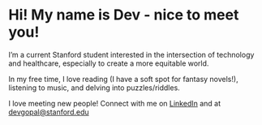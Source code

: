 # Hi! My name is Dev - nice to meet you!

I’m a current Stanford student interested in the intersection of technology and healthcare, especially to create a more equitable world. 

In my free time, I love reading (I have a soft spot for fantasy novels!), listening to music, and delving into puzzles/riddles. 

I love meeting new people! Connect with me on [LinkedIn](https://www.linkedin.com/in/dev-gopal) and at devgopal@stanford.edu

